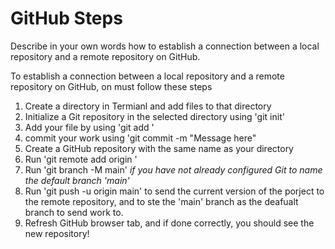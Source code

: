 # GitHub Steps

Describe in your own words how to establish a connection between a local repository and a remote repository on GitHub.

To establish a connection between a local repository and a remote repository on GitHub, on must follow these steps

1. Create a directory in Termianl and add files to that directory
2. Initialize a Git repository in the selected directory using 'git init'
3. Add your file by using 'git add <filename>'
4. commit your work using 'git commit -m "Message here"
5. Create a GitHub repository with the same name as your directory
6. Run 'git remote add origin <SSH>'
7. Run 'git branch -M main' *if you have not already configured Git to name the default branch 'main'*
8. Run 'git push -u origin main' to send the current version of the porject to the remote repository, and to ste the 'main' branch as the deafualt branch to send work to.
9. Refresh GitHub browser tab, and if done correctly, you should see the new repository!